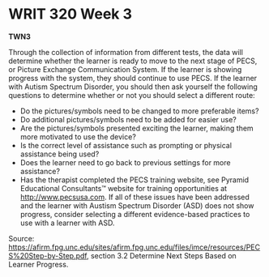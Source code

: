 # WRIT 320 Week 3

**TWN3**

Through the collection of  information from different tests, the data will determine whether the learner is ready to move to the next stage of PECS, or Picture Exchange Communication System. If the learner is showing progress with the system, they should continue to use PECS. If the learner with Autism Spectrum Disorder, you should then ask yourself the following questions to determine whether or not you should select a different route:
+ Do the pictures/symbols need to be changed to more preferable items?
+ Do additional pictures/symbols need to be added for easier use?
+ Are the pictures/symbols presented exciting the learner, making them more motivated to use the device?
+ Is the correct level of assistance such as prompting or physical assistance being used?
+ Does the learner need to go back to previous settings for more assistance?
+ Has the therapist completed the PECS training website, see Pyramid Educational Consultants™ website for training opportunities at http://www.pecsusa.com.
If all of these issues have been addressed and the learner with Austism Spectrum Disorder (ASD) does not show progress, consider selecting a different evidence-based practices to use with a learner with ASD. 

Source: https://afirm.fpg.unc.edu/sites/afirm.fpg.unc.edu/files/imce/resources/PECS%20Step-by-Step.pdf, section 3.2 Determine Next Steps Based on Learner Progress.
